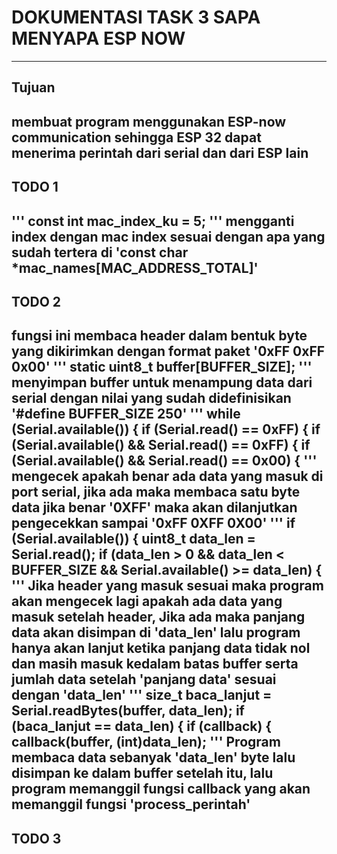 # DOKUMENTASI TASK 3 SAPA MENYAPA ESP NOW
---
## Tujuan
membuat program menggunakan ESP-now communication sehingga ESP 32 dapat menerima perintah dari serial dan dari ESP lain
---
## TODO 1
'''
const int mac_index_ku = 5;
'''
mengganti index dengan mac index sesuai dengan apa yang sudah tertera di 'const char *mac_names[MAC_ADDRESS_TOTAL]'
---
## TODO 2
fungsi ini membaca header dalam bentuk byte yang dikirimkan dengan format paket '0xFF 0xFF 0x00'
'''
static uint8_t buffer[BUFFER_SIZE];
'''
menyimpan buffer untuk menampung data dari serial dengan nilai yang sudah didefinisikan '#define BUFFER_SIZE 250'
'''
 while (Serial.available()) {
        if (Serial.read() == 0xFF) { 
            if (Serial.available() && Serial.read() == 0xFF) { 
                if (Serial.available() && Serial.read() == 0x00) { 
'''
mengecek apakah benar ada data yang masuk di port serial, jika ada maka membaca satu byte data jika benar '0XFF' maka akan dilanjutkan pengecekkan sampai '0xFF 0XFF 0X00'
'''
if (Serial.available()) {
    uint8_t data_len = Serial.read();
         if (data_len > 0 && data_len < BUFFER_SIZE && Serial.available() >= data_len) {
'''
Jika header yang masuk sesuai maka program akan mengecek lagi apakah ada data yang masuk setelah header, Jika ada maka panjang data akan disimpan di 'data_len' lalu program hanya akan lanjut ketika panjang data tidak nol dan masih masuk kedalam batas buffer serta jumlah data setelah 'panjang data' sesuai dengan 'data_len'
'''
 size_t baca_lanjut = Serial.readBytes(buffer, data_len);
    if (baca_lanjut == data_len) {
        if (callback) {
             callback(buffer, (int)data_len);
'''
Program membaca data sebanyak 'data_len' byte lalu disimpan ke dalam buffer setelah itu, lalu program memanggil fungsi callback yang akan memanggil fungsi 'process_perintah'
---
## TODO 3



